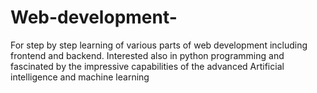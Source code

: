 # Web-development-
For step by step learning of various parts of web development including frontend and backend.
Interested also in python programming and fascinated by the impressive capabilities of the advanced Artificial intelligence and machine learning
